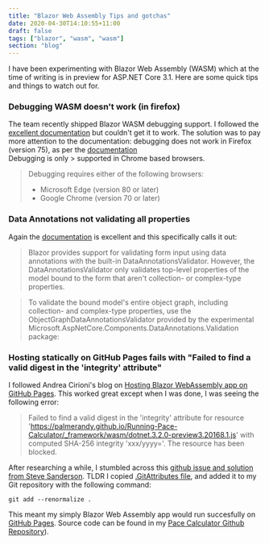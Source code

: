 ```yaml
---
title: "Blazor Web Assembly Tips and gotchas"
date: 2020-04-30T14:10:55+11:00
draft: false
tags: ["blazor", "wasm", "wasm"]
section: "blog"
---
```


I have been experimenting with Blazor Web Assembly (WASM) which at the time of writing is in preview for ASP.NET Core 3.1.  Here are some quick tips and things to watch out for.

### Debugging WASM doesn't work (in firefox)
The team recently shipped Blazor WASM debugging support.  I followed the [excellent documentation](https://docs.microsoft.com/en-us/aspnet/core/blazor/debug?view=aspnetcore-3.1#enable-debugging-for-visual-studio-and-visual-studio-code) but couldn't get it to work.  The solution was to pay more attention to the documentation: debugging does not work in Firefox (version 75), as per the [documentation](https://docs.microsoft.com/en-us/aspnet/core/blazor/debug?view=aspnetcore-3.1#prerequisites)  
Debugging is only > supported in Chrome based browsers.

> Debugging requires either of the following browsers:
> - Microsoft Edge (version 80 or later)
> - Google Chrome (version 70 or later)

### Data Annotations not validating all properties
Again the [documentation](https://docs.microsoft.com/en-us/aspnet/core/blazor/forms-validation?view=aspnetcore-3.1#nested-models-collection-types-and-complex-types) is excellent and this specifically calls it out:
> Blazor provides support for validating form input using data annotations with the built-in DataAnnotationsValidator. However, the DataAnnotationsValidator only validates top-level properties of the model bound to the form that aren't collection- or complex-type properties.

> To validate the bound model's entire object graph, including collection- and complex-type properties, use the ObjectGraphDataAnnotationsValidator provided by the experimental Microsoft.AspNetCore.Components.DataAnnotations.Validation package:

### Hosting statically on GitHub Pages fails with "Failed to find a valid digest in the 'integrity' attribute"
I followed Andrea Cirioni's blog on [Hosting Blazor WebAssembly app on GitHub Pages](https://dev.to/cirio/hosting-blazor-webassembly-app-on-github-pages-137k).  This worked great except when I was done, I was seeing the following error:

> Failed to find a valid digest in the 'integrity' attribute for resource 'https://palmerandy.github.io/Running-Pace-Calculator/_framework/wasm/dotnet.3.2.0-preview3.20168.1.js' with computed SHA-256 integrity 'xxx/yyyy='. The resource has been blocked.

After researching a while, I stumbled across this [github issue and solution from Steve Sanderson](https://github.com/dotnet/aspnetcore/issues/19796#issuecomment-598286345).  TLDR I copied [.GitAttributes file](
https://github.com/SteveSandersonMS/TestGithubPages/blob/master/.gitattributes), and added it to my Git repository with the following command:

```
git add --renormalize .
```

This meant my simply Blazor Web Assembly app would run succesfully on [GitHub Pages](https://palmerandy.github.io/Running-Pace-Calculator/).  Source code can be found in my [Pace Calculator Github Repository](https://github.com/palmerandy/Pace-Calculator)).